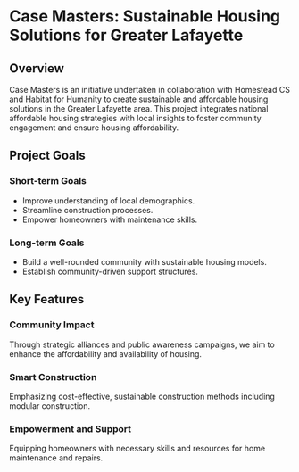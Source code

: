 # Case Masters: Sustainable Housing Solutions for Greater Lafayette

## Overview
Case Masters is an initiative undertaken in collaboration with Homestead CS and Habitat for Humanity to create sustainable and affordable housing solutions in the Greater Lafayette area. This project integrates national affordable housing strategies with local insights to foster community engagement and ensure housing affordability.

## Project Goals

### Short-term Goals
- Improve understanding of local demographics.
- Streamline construction processes.
- Empower homeowners with maintenance skills.

### Long-term Goals
- Build a well-rounded community with sustainable housing models.
- Establish community-driven support structures.

## Key Features

### Community Impact
Through strategic alliances and public awareness campaigns, we aim to enhance the affordability and availability of housing.

### Smart Construction
Emphasizing cost-effective, sustainable construction methods including modular construction.

### Empowerment and Support
Equipping homeowners with necessary skills and resources for home maintenance and repairs.

